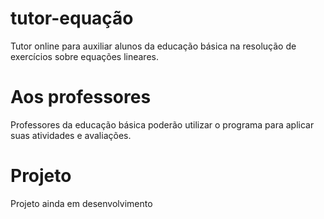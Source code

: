 # tutor-equação
Tutor online para auxiliar alunos da educação básica na resolução de exercícios sobre equações lineares. 
# Aos professores
Professores da educação básica poderão utilizar o programa para aplicar suas atividades e avaliações. 
# Projeto
Projeto ainda em desenvolvimento
